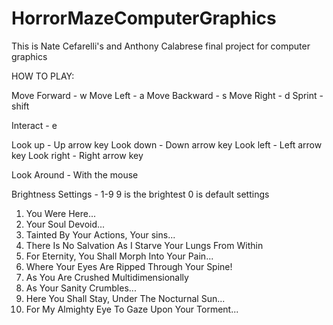# HorrorMazeComputerGraphics
This is Nate Cefarelli's and Anthony Calabrese final project for computer graphics

HOW TO PLAY:

Move Forward - w
Move Left - a
Move Backward - s
Move Right - d
Sprint - shift

Interact - e

Look up - Up arrow key
Look down - Down arrow key
Look left - Left arrow key
Look right - Right arrow key

Look Around - With the mouse

Brightness Settings - 
1-9 
9 is the brightest
0 is default settings


1) You Were Here...
2) Your Soul Devoid...
3) Tainted By Your Actions, Your sins...
4) There Is No Salvation As I Starve Your Lungs From Within
5) For Eternity, You Shall Morph Into Your Pain...
6) Where Your Eyes Are Ripped Through Your Spine!
7) As You Are Crushed Multidimensionally 
8) As Your Sanity Crumbles...
9) Here You Shall Stay, Under The Nocturnal Sun...
10) For My Almighty Eye To Gaze Upon Your Torment...

